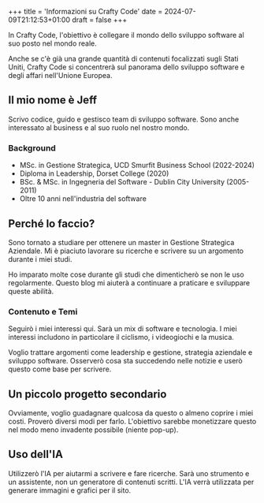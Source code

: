 +++
title = 'Informazioni su Crafty Code'
date = 2024-07-09T21:12:53+01:00
draft = false
+++

In Crafty Code, l'obiettivo è collegare il mondo dello sviluppo software al suo posto nel mondo reale.

Anche se c'è già una grande quantità di contenuti focalizzati sugli Stati Uniti, Crafty Code si concentrerà sul panorama dello sviluppo software e degli affari nell'Unione Europea.

## Il mio nome è Jeff

Scrivo codice, guido e gestisco team di sviluppo software. Sono anche interessato al business e al suo ruolo nel nostro mondo.

### Background

- MSc. in Gestione Strategica, UCD Smurfit Business School (2022-2024)
- Diploma in Leadership, Dorset College (2020)
- BSc. & MSc. in Ingegneria del Software - Dublin City University (2005-2011)
- Oltre 10 anni nell'industria del software

## Perché lo faccio?

Sono tornato a studiare per ottenere un master in Gestione Strategica Aziendale. Mi è piaciuto lavorare su ricerche e scrivere su un argomento durante i miei studi.

Ho imparato molte cose durante gli studi che dimenticherò se non le uso regolarmente. Questo blog mi aiuterà a continuare a praticare e sviluppare queste abilità.

### Contenuto e Temi

Seguirò i miei interessi qui. Sarà un mix di software e tecnologia. I miei interessi includono in particolare il ciclismo, i videogiochi e la musica.

Voglio trattare argomenti come leadership e gestione, strategia aziendale e sviluppo software. Osserverò cosa sta succedendo nelle notizie e userò questo come base per scrivere.

## Un piccolo progetto secondario

Ovviamente, voglio guadagnare qualcosa da questo o almeno coprire i miei costi. Proverò diversi modi per farlo. L'obiettivo sarebbe monetizzare questo nel modo meno invadente possibile (niente pop-up).

## Uso dell'IA

Utilizzerò l'IA per aiutarmi a scrivere e fare ricerche. Sarà uno strumento e un assistente, non un generatore di contenuti scritti. L'IA verrà utilizzata per generare immagini e grafici per il sito.
